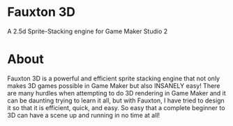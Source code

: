 # Fauxton 3D
A 2.5d Sprite-Stacking engine for Game Maker Studio 2

# About
Fauxton 3D is a powerful and efficient sprite stacking engine that not only makes 3D games possible in Game Maker but also INSANELY easy! There are many hurdles when attempting to do 3D rendering in Game Maker and it can be daunting trying to learn it all, but with Fauxton, I have tried to design it so that it is efficient, quick, and easy. So easy that a complete beginner to 3D can have a scene up and running in no time at all!


